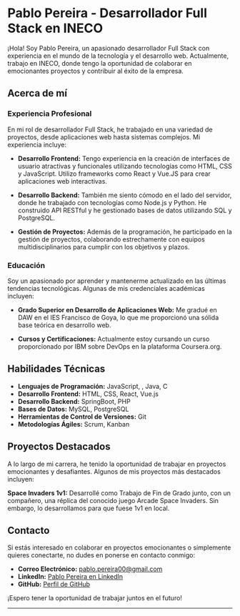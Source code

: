 # Pablo Pereira - Desarrollador Full Stack en INECO

¡Hola! Soy Pablo Pereira, un apasionado desarrollador Full Stack con experiencia en el mundo de la tecnología y el desarrollo web. Actualmente, trabajo en INECO, donde tengo la oportunidad de colaborar en emocionantes proyectos y contribuir al éxito de la empresa.

## Acerca de mí

### Experiencia Profesional

En mi rol de desarrollador Full Stack, he trabajado en una variedad de proyectos, desde aplicaciones web hasta sistemas complejos. Mi experiencia incluye:

- **Desarrollo Frontend:** Tengo experiencia en la creación de interfaces de usuario atractivas y funcionales utilizando tecnologías como HTML, CSS y JavaScript. Utilizo frameworks como React y Vue.JS para crear aplicaciones web interactivas.

- **Desarrollo Backend:** También me siento cómodo en el lado del servidor, donde he trabajado con tecnologías como Node.js y Python. He construido API RESTful y he gestionado bases de datos utilizando SQL y PostgreSQL.

- **Gestión de Proyectos:** Además de la programación, he participado en la gestión de proyectos, colaborando estrechamente con equipos multidisciplinarios para cumplir con los objetivos y plazos.

### Educación

Soy un apasionado por aprender y mantenerme actualizado en las últimas tendencias tecnológicas. Algunas de mis credenciales académicas incluyen:

- **Grado Superior en Desarrollo de Aplicaciones Web:** Me gradué en DAW en el IES Francisco de Goya, lo que me proporcionó una sólida base teórica en desarrollo web.

- **Cursos y Certificaciones:** Actualmente estoy cursando un curso proporcionado por IBM sobre DevOps en la plataforma Coursera.org.

## Habilidades Técnicas

- **Lenguajes de Programación:** JavaScript, , Java, C
- **Desarrollo Frontend:** HTML, CSS, React, Vue.js
- **Desarrollo Backend:** SpringBoot, PHP
- **Bases de Datos:** MySQL, PostgreSQL
- **Herramientas de Control de Versiones:** Git
- **Metodologías Ágiles:** Scrum, Kanban

## Proyectos Destacados

A lo largo de mi carrera, he tenido la oportunidad de trabajar en proyectos emocionantes y desafiantes. Algunos de mis proyectos más destacados incluyen:

**Space Invaders 1v1:** Desarrollé como Trabajo de Fin de Grado junto, con un compañero, una réplica del conocido juego Arcade Space Invaders. Sin embargo, lo desarrollamos para que fuese 1v1 en local.



## Contacto

Si estás interesado en colaborar en proyectos emocionantes o simplemente quieres conectarte, no dudes en ponerse en contacto conmigo:

- **Correo Electrónico:** [pablo.pereira00@gmail.com](mailto:pablo.pereira00@gmail.com)
- **LinkedIn:** [Pablo Pereira en LinkedIn](https://www.linkedin.com/in/pablo-pereira-albert/)
- **GitHub:** [Perfil de GitHub](https://github.com/bloid3)

¡Espero tener la oportunidad de trabajar juntos en el futuro!

---


